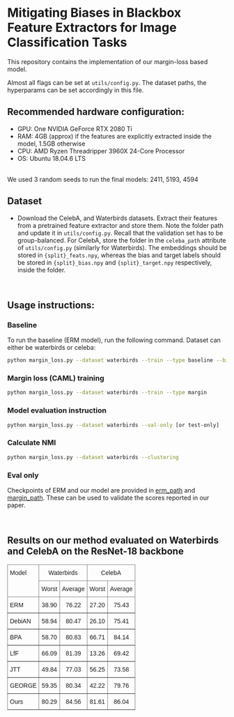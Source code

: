 # Mitigating Biases in Blackbox Feature Extractors for Image Classification Tasks

This repository contains the implementation of our margin-loss based model.

Almost all flags can be set at `utils/config.py`. The dataset paths, the hyperparams can be set accordingly in this 
file.

## Recommended hardware configuration: 
-   GPU: One NVIDIA GeForce RTX 2080 Ti
-   RAM: 4GB (approx) if the features are explicitly extracted inside the model, 1.5GB otherwise
-   CPU: AMD Ryzen Threadripper 3960X 24-Core Processor
-   OS: Ubuntu 18.04.6 LTS
	
</br>
We used 3 random seeds to run the final models: 2411, 5193, 4594

</br>

## Dataset

* Download the CelebA, and Waterbirds datasets. Extract their features from a pretrained feature extractor and store them. Note the folder path and update it in `utils/config.py`. Recall that the validation set has to be group-balanced. For CelebA, store the folder in the `celeba_path` attribute of `utils/config.py` (similarly for Waterbirds). The embeddings should be stored in `{split}_feats.npy`, whereas the bias and target labels should be stored in `{split}_bias.npy` and `{split}_target.npy` respectively, inside the folder. 

</br>

## Usage instructions:

### Baseline
To run the baseline (ERM model), run the following command. Dataset can either be waterbirds or celeba:

```bash
python margin_loss.py --dataset waterbirds --train --type baseline --bias 
```

### Margin loss (CAML) training
```bash
python margin_loss.py --dataset waterbirds --train --type margin
```

### Model evaluation instruction
```bash
python margin_loss.py --dataset waterbirds --val-only [or test-only]
```

### Calculate NMI
```bash
python margin_loss.py --dataset waterbirds --clustering
```

### Eval only
Checkpoints of ERM and our model are provided in [erm_path](./basemodel.pth) and [margin_path](./margin.pth). These can be used to validate the scores reported in our paper.

</br>

## Results on our method evaluated on Waterbirds and CelebA on the ResNet-18 backbone

<style type="text/css">
.tg  {border-collapse:collapse;border-spacing:0;}
.tg td{border-color:black;border-style:solid;border-width:1px;font-family:Arial, sans-serif;font-size:14px;
  overflow:hidden;padding:10px 5px;word-break:normal;}
.tg th{border-color:black;border-style:solid;border-width:1px;font-family:Arial, sans-serif;font-size:14px;
  font-weight:normal;overflow:hidden;padding:10px 5px;word-break:normal;}
.tg .tg-c3ow{border-color:inherit;text-align:center;vertical-align:top}
.tg .tg-0pky{border-color:inherit;text-align:left;vertical-align:top}
</style>
<table class="tg">
<thead>
  <tr>
    <th class="tg-0pky" rowspan="2">Model</th>
    <th class="tg-c3ow" colspan="2">Waterbirds</th>
    <th class="tg-c3ow" colspan="2">CelebA</th>
  </tr>
  <tr>
    <th class="tg-c3ow">Worst</th>
    <th class="tg-c3ow">Average</th>
    <th class="tg-c3ow">Worst</th>
    <th class="tg-c3ow">Average</th>
  </tr>
</thead>
<tbody>
  <tr>
    <td class="tg-0pky">ERM</td>
    <td class="tg-c3ow">38.90</td>
    <td class="tg-c3ow">76.22</td>
    <td class="tg-c3ow">27.20</td>
    <td class="tg-c3ow">75.43</td>
  </tr>
  <tr>
    <td class="tg-0pky">DebiAN</td>
    <td class="tg-c3ow">58.94</td>
    <td class="tg-c3ow">80.47</td>
    <td class="tg-c3ow">26.10</td>
    <td class="tg-c3ow">75.41</td>
  </tr>
  <tr>
    <td class="tg-0pky">BPA</td>
    <td class="tg-c3ow">58.70</td>
    <td class="tg-c3ow">80.83</td>
    <td class="tg-c3ow">66.71</td>
    <td class="tg-c3ow">84.14</td>
  </tr>
  <tr>
    <td class="tg-0pky">LfF</td>
    <td class="tg-c3ow">66.09</td>
    <td class="tg-c3ow">81.39</td>
    <td class="tg-c3ow">13.26</td>
    <td class="tg-c3ow">69.42</td>
  </tr>
  <tr>
    <td class="tg-0pky">JTT</td>
    <td class="tg-c3ow">49.84</td>
    <td class="tg-c3ow">77.03</td>
    <td class="tg-c3ow">56.25</td>
    <td class="tg-c3ow">73.58</td>
  </tr>
  <tr>
    <td class="tg-0pky">GEORGE</td>
    <td class="tg-c3ow">59.35</td>
    <td class="tg-c3ow">80.34</td>
    <td class="tg-c3ow">42.22</td>
    <td class="tg-c3ow">79.76</td>
  </tr>
  <tr>
    <td class="tg-0pky">Ours</td>
    <td class="tg-c3ow">80.29</td>
    <td class="tg-c3ow">84.56</td>
    <td class="tg-c3ow">81.61</td>
    <td class="tg-c3ow">86.04</td>
  </tr>
</tbody>
</table>